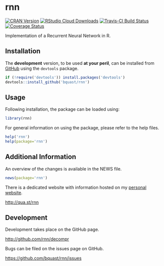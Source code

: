 rnn
=======
[![CRAN Version](http://www.r-pkg.org/badges/version/rnn)](http://cran.r-project.org/package=rnn)
[![RStudio Cloud Downloads](http://cranlogs.r-pkg.org/badges/decompr?color=brightgreen)](http://cran.rstudio.com/web/packages/rnn/index.html)
[![Travis-CI Build Status](https://travis-ci.org/bquast/rnn.png?branch=master)](https://travis-ci.org/bquast/rnn)
[![Coverage Status](https://coveralls.io/repos/bquast/rnn/badge.svg?branch=master)](https://coveralls.io/r/bquast/rnn?branch=master)

Implementation of a Recurrent Neural Network in R.

Installation
------------
The **development** version, to be used **at your peril**, can be installed from [GitHub](http://github.com/bquast/rnn) using the `devtools` package.

```r
if (!require('devtools')) install.packages('devtools')
devtools::install_github('bquast/rnn')
```


Usage
-------------

Following installation, the package can be loaded using:

```r
library(rnn)
```

For general information on using the package, please refer to the help files.

```r
help('rnn')
help(package='rnn')
```


Additional Information
-----------------------

An overview of the changes is available in the NEWS file.

```r
news(package='rnn')
```

There is a dedicated website with information hosted on my [personal website](http://qua.st/).

http://qua.st/rnn


Development
-------------
Development takes place on the GitHub page.

http://github.com/rnn/decompr

Bugs can be filed on the issues page on GitHub.

https://github.com/bquast/rnn/issues
